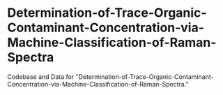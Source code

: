 # Determination-of-Trace-Organic-Contaminant-Concentration-via-Machine-Classification-of-Raman-Spectra
Codebase and Data for "Determination-of-Trace-Organic-Contaminant-Concentration-via-Machine-Classification-of-Raman-Spectra."
